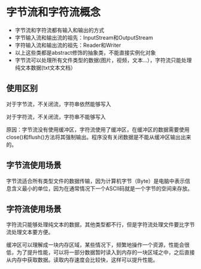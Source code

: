 # 字节流和字符流概念

- 字节流和字符流都有输入和输出的方式
- 字节输入流和输出流的祖先：InputStream和OutputStream
- 字符输入流和输出流的祖先：Reader和Writer
- 以上这些类都是abstract修饰的抽象类，不能直接实例化对象
- 字节流可以处理所有文件类型的数据(图片，视频，文本...），字符流只能处理纯文本数据(txt文本文档）

## 使用区别

对于字节流，不关闭流，字符串依然能够写入

对于字符流，不关闭流，字符串不能够写入

原因：字节流没有使用缓冲区，字符流使用了缓冲区，在缓冲区的数据需要使用close()和flush()方法将其强制输出。程序没有关闭数据是不能从缓冲区输出出来的。

## 字节流使用场景

字节流适合所有类型文件的数据传输，因为计算机字节（Byte）是电脑中表示信息含义最小的单位，因为在通常情况下一个ASCII码就是一个字节的空间来存放。

## 字符流使用场景

字符流只能够处理纯文本的数据，其他类型都不行，但是字符流处理文件要比字节流处理文本要方便。

缓冲区可以理解成一块内存区域，某些情况下，频繁地操作一个资源，性能会很低，为了提升性能，可以将一部分数据暂时读入到内存的一块区域之中，之后直接从内存中获取数据。读取内存速度会比较快，这样可以提升性能。


